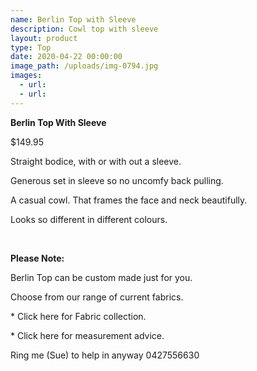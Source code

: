 ```yaml
---
name: Berlin Top with Sleeve
description: Cowl top with sleeve
layout: product
type: Top
date: 2020-04-22 00:00:00
image_path: /uploads/img-0794.jpg
images:
  - url:
  - url:
---
```


**Berlin Top With Sleeve**

$149.95

Straight bodice, with or with out a sleeve.

Generous set in sleeve so no uncomfy back pulling.

A casual cowl. That frames the face and neck beautifully.

Looks so different in different colours.

&nbsp;

**Please Note:**

Berlin Top can be custom made just for you.

Choose from our range of current fabrics.

\* Click here for Fabric collection.

\* Click here for measurement advice.

Ring me (Sue) to help in anyway 0427556630